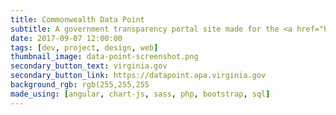```yaml
---
title: Commonwealth Data Point
subtitle: A government transparency portal site made for the <a href="http://www.apa.virginia.gov/">Virginia Auditor of Public Accounts</a>. The site houses both financial and demographic data collected by the APA.
date: 2017-09-07 12:00:00
tags: [dev, project, design, web]
thumbnail_image: data-point-screenshot.png
secondary_button_text: virginia.gov
secondary_button_link: https://datapoint.apa.virginia.gov
background_rgb: rgb(255,255,255
made_using: [angular, chart-js, sass, php, bootstrap, sql]
---
```

